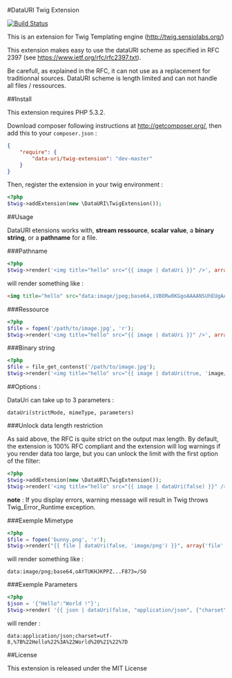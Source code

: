 #DataURI Twig Extension

[![Build Status](https://secure.travis-ci.org/romainneutron/TwigExtension-DataUri.png?branch=master)](http://travis-ci.org/romainneutron/TwigExtension-DataUri)

This is an extension for Twig Templating engine (http://twig.sensiolabs.org/)

This extension makes easy to use the dataURI scheme as specified in RFC 2397
(see https://www.ietf.org/rfc/rfc2397.txt).

Be carefull, as explained in the RFC, it can not use as a replacement for
traditionnal sources. DataURI scheme is length limited and can not handle all
files / ressources.

##Install

This extension requires PHP 5.3.2.

Download composer following instructions at http://getcomposer.org/, then add
this to your ``composer.json`` :

```json
{
    "require": {
        "data-uri/twig-extension": "dev-master"
    }
}

```

Then, register the extension in your twig environment :

```php
<?php
$twig->addExtension(new \DataURI\TwigExtension());
```

##Usage

DataURI etensions works with, **stream ressource**, **scalar value**,
a **binary string**, or a **pathname** for a file.

###Pathname

```php
<?php
$twig->render('<img title="hello" src="{{ image | dataUri }}" />', array('image' => '/path/to/image.jpg'));
```
will render something like :

```html
<img title="hello" src="data:image/jpeg;base64,iVBORw0KGgoAAAANSUhEUgAAAB...SUhEU==" />
```

###Ressource

```php
<?php
$file = fopen('/path/to/image.jpg', 'r');
$twig->render('<img title="hello" src="{{ image | dataUri }}" />', array('image' => $file));
```

###Binary string

```php
<?php
$file = file_get_contenst('/path/to/image.jpg');
$twig->render('<img title="hello" src="{{ image | dataUri(true, 'image/jpeg') }}" />', array('image' => $file));
```

##Options :

DataUri can take up to 3 parameters :

``dataUri(strictMode, mimeType, parameters)``

###Unlock data length restriction

As said above, the RFC is quite strict on the output max length. By default, the
extension is 100% RFC compliant and the extension will log warnings if you render
data too large, but you can unlock the limit with the first option of the filter:

```php
<?php
$twig->addExtension(new \DataURI\TwigExtension());
$twig->render('<img title="hello" src="{{ image | dataUri(false) }}" />', array('image' => '/path/to/BIGPICTURE.jpg'));

```

**note** : If you display errors, warning message will result in Twig throws
Twig_Error_Runtime exception.

###Exemple Mimetype

```php
<?php
$file = fopen('bunny.png', 'r');
$twig->render("{{ file | dataUri(false, 'image/png') }}", array('file' => $file));
```

will render something like :

```
data:image/png;base64,oAYTUKHJKPPZ...F873=/SO
```

###Exemple Parameters

```php
<?php
$json = '{"Hello":"World !"}';
$twig->render( '{{ json | dataUri(false, "application/json", {"charset":"utf-8"}) }}', array('json' => $json));
```

will render :

```
data:application/json;charset=utf-8,%7B%22Hello%22%3A%22World%20%21%22%7D
```

##License

This extension is released under the MIT License
